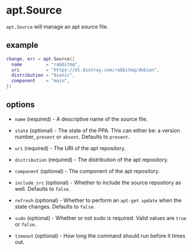 apt.Source
==========

`apt.Source` will manage an apt source file.

## example

```lua
change, err = apt.Source({
  name         = "rabbitmq",
  uri          = "https://dl.bintray.com/rabbitmq/debian",
  distribution = "bionic",
  component    = "main",
})
```

## options

* `name` (required) - A descriptive name of the source file.

* `state` (optional) - The state of the PPA. This can either be:
  a version number, `present` or `absent`. Defaults to `present`.

* `uri` (required) - The URI of the apt repository.

* `distribution` (required) - The distribution of the apt repository.

* `component` (optional) - The component of the apt repository.

* `include_src` (optional) - Whether to include the source repository
  as well. Defaults to `false`.

* `refresh` (optional) - Whether to perform an `apt-get update`
  when the state changes. Defaults to `false`.

* `sudo` (optional) - Whether or not sudo is required. Valid values are
  `true` or `false`.

* `timeout` (optional) - How long the command should run before it times out.
